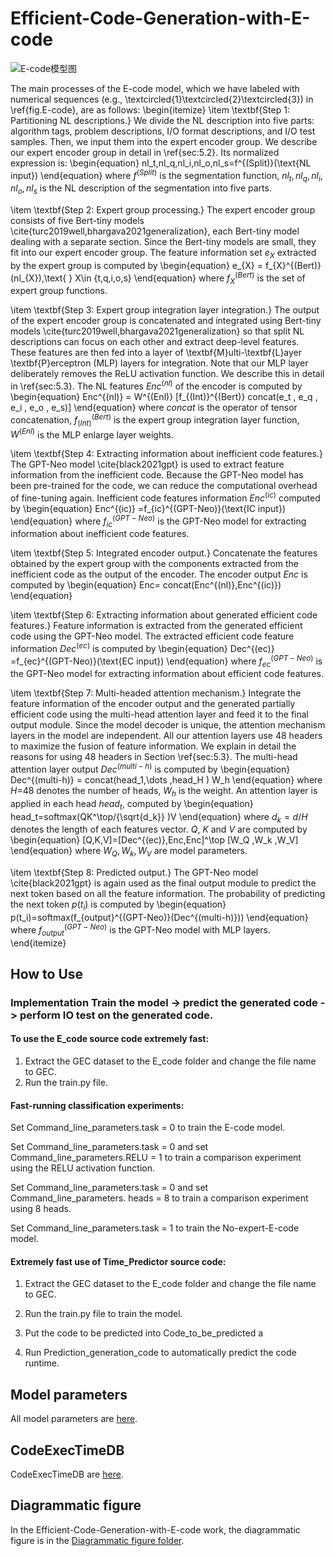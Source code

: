 

# Efficient-Code-Generation-with-E-code

![E-code模型图](https://github.com/CodeGeneration2/E-code/assets/95161813/e98eff5e-b891-4953-bb71-44aacbf39fa5)



The main processes of the E-code model, which we have labeled with numerical sequences (e.g., \textcircled{1}\textcircled{2}\textcircled{3}) in \ref{fig.E-code}, are as follows:
\begin{itemize}
\item \textbf{Step 1: Partitioning NL descriptions.} We divide the NL description into five parts: algorithm tags, problem descriptions, I/O format descriptions, and I/O test samples. Then, we input them into the expert encoder group. We describe our expert encoder group in detail in \ref{sec:5.2}. Its normalized expression is:
\begin{equation}
nl_t,nl_q,nl_i,nl_o,nl_s=f^{(Split)}(\text{NL input})
\end{equation}
where $f^{(Split)}$ is the segmentation function, $nl_t,nl_q,nl_i,nl_o,nl_s$ is the NL description of the segmentation into five parts.

\item \textbf{Step 2: Expert group processing.} The expert encoder group consists of five Bert-tiny models \cite{turc2019well,bhargava2021generalization}, each Bert-tiny model dealing with a separate section. Since the Bert-tiny models are small, they fit into our expert encoder group. The feature information set $e_X$ extracted by the expert group is computed by
\begin{equation}
e_{X} = f_{X}^{(Bert)}(nl_{X}),\text{ } X\in  \{t,q,i,o,s\}
\end{equation}
where $f_{X}^{(Bert)}$ is the set of expert group functions.

\item \textbf{Step 3: Expert group integration layer integration.} The output of the expert encoder group is concatenated and integrated using Bert-tiny models \cite{turc2019well,bhargava2021generalization} so that split NL descriptions can focus on each other and extract deep-level features. These features are then fed into a layer of \textbf{M}ulti-\textbf{L}ayer \textbf{P}erceptron (MLP) layers for integration. Note that our MLP layer deliberately removes the ReLU activation function. We describe this in detail in \ref{sec:5.3}. The NL features $Enc^{(nl)}$ of the encoder is computed by
\begin{equation}
Enc^{(nl)} = W^{(Enl)} [f_{(Int)}^{(Bert)} concat(e_t , e_q , e_i , e_o , e_s)]
\end{equation}
where $concat$ is the operator of tensor concatenation, $f_{(Int)}^{(Bert)}$ is the expert group integration layer function, $W^{(Enl)}$ is the MLP enlarge layer weights.

\item \textbf{Step 4: Extracting information about inefficient code features.} The GPT-Neo model \cite{black2021gpt} is used to extract feature information from the inefficient code. Because the GPT-Neo model has been pre-trained for the code, we can reduce the computational overhead of fine-tuning again. Inefficient code features information $Enc^{(ic)}$ computed by
\begin{equation}
Enc^{(ic)} =f_{ic}^{(GPT-Neo)}(\text{IC input})
\end{equation}
where $f_{ic}^{(GPT-Neo)}$ is the GPT-Neo model for extracting information about inefficient code features.

\item \textbf{Step 5: Integrated encoder output.} Concatenate the features obtained by the expert group with the components extracted from the inefficient code as the output of the encoder.  The encoder output $Enc$ is computed by
\begin{equation}
Enc= concat(Enc^{(nl)},Enc^{(ic)})
\end{equation}

\item \textbf{Step 6: Extracting information about generated efficient code features.} Feature information is extracted from the generated efficient code using the GPT-Neo model.  The extracted efficient code feature information $Dec^{(ec)}$ is computed by
\begin{equation}
Dec^{(ec)} =f_{ec}^{(GPT-Neo)}(\text{EC input})
\end{equation}
where $f_{ec}^{(GPT-Neo)}$ is the GPT-Neo model for extracting information about efficient code features.


\item \textbf{Step 7: Multi-headed attention mechanism.} Integrate the feature information of the encoder output and the generated partially efficient code using the multi-head attention layer and feed it to the final output module. Since the model decoder is unique, the attention mechanism layers in the model are independent. All our attention layers use 48 headers to maximize the fusion of feature information. We explain in detail the reasons for using 48 headers in Section \ref{sec:5.3}. The multi-head attention layer output $Dec^{(multi-h)}$ is computed by
\begin{equation}
Dec^{(multi-h)} = concat(head_1,\dots ,head_H ) W_h
\end{equation}
where $H$=48 denotes the number of heads, $W_h$ is the weight. An attention layer is applied in each head $head_t$, computed by
\begin{equation}
head_t=softmax(QK^\top/{\sqrt{d_k}} )V
\end{equation}
where $d_k = d/H$ denotes the length of each features vector. $Q$, $K$ and $V$ are computed by
\begin{equation}
[Q,K,V]=[Dec^{(ec)},Enc,Enc]^\top  [W_Q ,W_k ,W_V]
\end{equation}
where $W_Q ,W_k ,W_V$ are model parameters.

\item \textbf{Step 8: Predicted output.} The GPT-Neo model \cite{black2021gpt} is again used as the final output module to predict the next token based on all the feature information. The probability of predicting the next token $p(t_i)$ is computed by
\begin{equation}
p(t_i)=softmax(f_{output}^{(GPT-Neo)}(Dec^{(multi-h)}))
\end{equation}
where $f_{output}^{(GPT-Neo)}$ is the GPT-Neo model with MLP layers.
\end{itemize}






## How to Use

### Implementation Train the model -> predict the generated code -> perform IO test on the generated code.
#### To use the E_code source code extremely fast: 

1. Extract the GEC dataset to the E_code folder and change the file name to GEC. 
2. Run the train.py file. 

#### Fast-running classification experiments: 

Set Command_line_parameters.task = 0 to train the E-code model.

Set Command_line_parameters.task = 0 and set Command_line_parameters.RELU = 1 to train a comparison experiment using the RELU activation function.

Set Command_line_parameters.task = 0 and set Command_line_parameters. heads = 8 to train a comparison experiment using 8 heads.

Set Command_line_parameters.task = 1 to train the No-expert-E-code model.


#### Extremely fast use of Time_Predictor source code: 
1. Extract the GEC dataset to the E_code folder and change the file name to GEC. 
2. Run the train.py file to train the model.

3. Put the code to be predicted into Code_to_be_predicted a
4. Run Prediction_generation_code to automatically predict the code runtime.


## Model parameters
All model parameters are [here](https://drive.google.com/drive/folders/18tg9mTBZ3E6bmpnoelMbYqMo_o3B76bX?usp=sharing).

## CodeExecTimeDB
CodeExecTimeDB are [here](https://drive.google.com/file/d/1tR3R9Mf9thXBUszMo34Pmdli0K4savjp/view?usp=sharing).

## Diagrammatic figure
In the Efficient-Code-Generation-with-E-code work, the diagrammatic figure is in the [Diagrammatic figure folder](https://github.com/CodeGeneration2/Diagrammatic-figure/tree/main/Diagrammatic%20figure).



